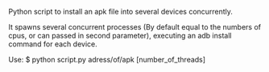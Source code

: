 Python script to install an apk file into several devices concurrently.

It spawns several concurrent processes (By default equal to the numbers of cpus, or can passed in second parameter), executing an adb install command for each device.

Use: $ python script.py adress/of/apk [number_of_threads] 
